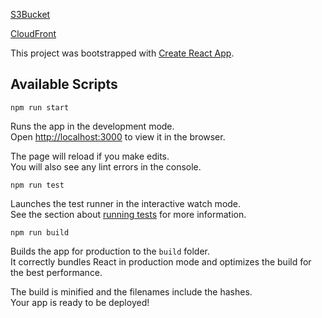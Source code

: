 [S3Bucket](http://rsschool-bakin-dima-serveless-task2.s3-website-us-east-1.amazonaws.com/)

[CloudFront](https://dp8tvx9v4uy6v.cloudfront.net/)

This project was bootstrapped with [Create React App](https://github.com/facebook/create-react-app).

## Available Scripts

 `npm run start`

Runs the app in the development mode.<br />
Open [http://localhost:3000](http://localhost:3000) to view it in the browser.

The page will reload if you make edits.<br />
You will also see any lint errors in the console.

`npm run test`

Launches the test runner in the interactive watch mode.<br />
See the section about [running tests](https://facebook.github.io/create-react-app/docs/running-tests) for more information.

`npm run build`

Builds the app for production to the `build` folder.<br />
It correctly bundles React in production mode and optimizes the build for the best performance.

The build is minified and the filenames include the hashes.<br />
Your app is ready to be deployed!